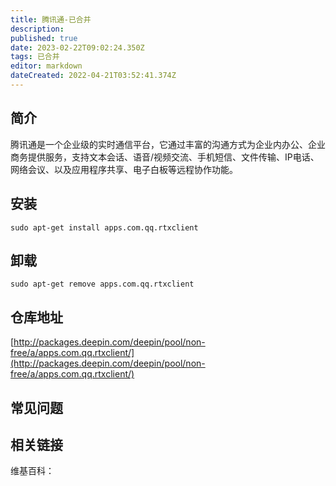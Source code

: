 ```yaml
---
title: 腾讯通-已合并
description: 
published: true
date: 2023-02-22T09:02:24.350Z
tags: 已合并
editor: markdown
dateCreated: 2022-04-21T03:52:41.374Z
---
```


## 简介

腾讯通是一个企业级的实时通信平台，它通过丰富的沟通方式为企业内办公、企业商务提供服务，支持文本会话、语音/视频交流、手机短信、文件传输、IP电话、网络会议、以及应用程序共享、电子白板等远程协作功能。


## 安装

`sudo apt-get install apps.com.qq.rtxclient`

## 卸载

`sudo apt-get remove apps.com.qq.rtxclient`

## 仓库地址

[http://packages.deepin.com/deepin/pool/non-free/a/apps.com.qq.rtxclient/](http://packages.deepin.com/deepin/pool/non-free/a/apps.com.qq.rtxclient/)


## 常见问题


## 相关链接

维基百科：